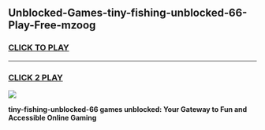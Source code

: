 
## Unblocked-Games-tiny-fishing-unblocked-66-Play-Free-mzoog
<h3>
<a href="https://premium76.site?title=tiny-fishing-unblocked-66&ref=19M">CLICK TO PLAY</a></h3>
<hr>

<h3>
<a href="https://premium76.site?title=tiny-fishing-unblocked-66&ref=19M">CLICK 2 PLAY</a>
  
</h3>

<a href="https://premium76.site?title=tiny-fishing-unblocked-66&ref=19M"><img src="https://clearcache.store/games.png"></a>


**tiny-fishing-unblocked-66 games unblocked: Your Gateway to Fun and Accessible Online Gaming**
